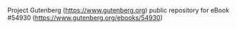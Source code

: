 Project Gutenberg (https://www.gutenberg.org) public repository for
eBook #54930 (https://www.gutenberg.org/ebooks/54930)
